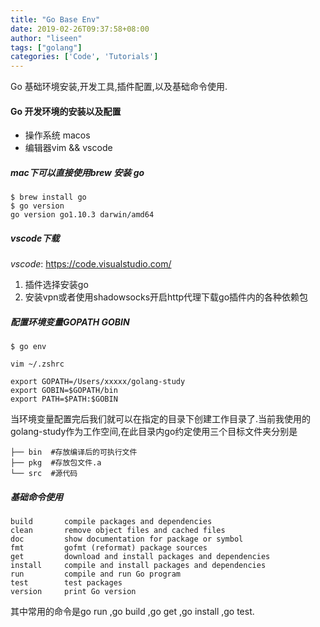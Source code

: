 ```yaml
---
title: "Go Base Env"
date: 2019-02-26T09:37:58+08:00
author: "liseen"
tags: ["golang"]
categories: ['Code', 'Tutorials']
---
```


Go 基础环境安装,开发工具,插件配置,以及基础命令使用.

<!--more-->

#### Go 开发环境的安装以及配置

* 操作系统 macos
* 编辑器vim && vscode

##### mac下可以直接使用brew 安装 go

```
$ brew install go
$ go version
go version go1.10.3 darwin/amd64
```

##### vscode下载

*vscode*: https://code.visualstudio.com/

1. 插件选择安装go
2. 安装vpn或者使用shadowsocks开启http代理下载go插件内的各种依赖包

##### 配置环境变量GOPATH GOBIN

```
$ go env

vim ~/.zshrc

export GOPATH=/Users/xxxxx/golang-study
export GOBIN=$GOPATH/bin
export PATH=$PATH:$GOBIN
```

当环境变量配置完后我们就可以在指定的目录下创建工作目录了.当前我使用的golang-study作为工作空间,在此目录内go约定使用三个目标文件夹分别是

```
├── bin  #存放编译后的可执行文件
├── pkg  #存放包文件.a
└── src  #源代码
```

##### 基础命令使用

```
build       compile packages and dependencies
clean       remove object files and cached files
doc         show documentation for package or symbol
fmt         gofmt (reformat) package sources
get         download and install packages and dependencies
install     compile and install packages and dependencies
run         compile and run Go program
test        test packages
version     print Go version
```

其中常用的命令是go run ,go build ,go get ,go install ,go test.